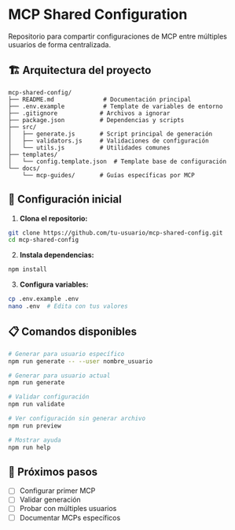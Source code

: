 # MCP Shared Configuration

Repositorio para compartir configuraciones de MCP entre múltiples usuarios de forma centralizada.

## 🏗️ Arquitectura del proyecto

```
mcp-shared-config/
├── README.md              # Documentación principal
├── .env.example           # Template de variables de entorno
├── .gitignore            # Archivos a ignorar
├── package.json          # Dependencias y scripts
├── src/
│   ├── generate.js       # Script principal de generación
│   ├── validators.js     # Validaciones de configuración
│   └── utils.js          # Utilidades comunes
├── templates/
│   └── config.template.json  # Template base de configuración
└── docs/
    └── mcp-guides/       # Guías específicas por MCP
```

## 🚀 Configuración inicial

1. **Clona el repositorio:**
```bash
git clone https://github.com/tu-usuario/mcp-shared-config.git
cd mcp-shared-config
```

2. **Instala dependencias:**
```bash
npm install
```

3. **Configura variables:**
```bash
cp .env.example .env
nano .env  # Edita con tus valores
```

## 📋 Comandos disponibles

```bash
# Generar para usuario específico
npm run generate -- --user nombre_usuario

# Generar para usuario actual
npm run generate

# Validar configuración
npm run validate

# Ver configuración sin generar archivo
npm run preview

# Mostrar ayuda
npm run help
```

## 🔧 Próximos pasos

- [ ] Configurar primer MCP
- [ ] Validar generación
- [ ] Probar con múltiples usuarios
- [ ] Documentar MCPs específicos